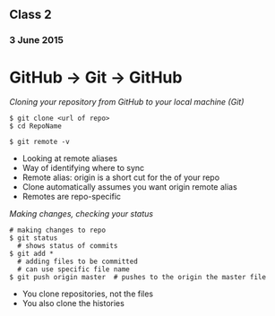 ## Class 2
### 3 June 2015

# GitHub -> Git -> GitHub

*Cloning your repository from GitHub to your local machine (Git)*

```
$ git clone <url of repo>
$ cd RepoName
```

```
$ git remote -v
```
- Looking at remote aliases
- Way of identifying where to sync
- Remote alias: origin is a short cut for the <url> of your repo
- Clone automatically assumes you want origin remote alias
- Remotes are repo-specific
  
*Making changes, checking your status*


```
# making changes to repo
$ git status
  # shows status of commits
$ git add * 
  # adding files to be committed
  # can use specific file name
$ git push origin master  # pushes to the origin the master file
```

- You clone repositories, not the files
- You also clone the histories
